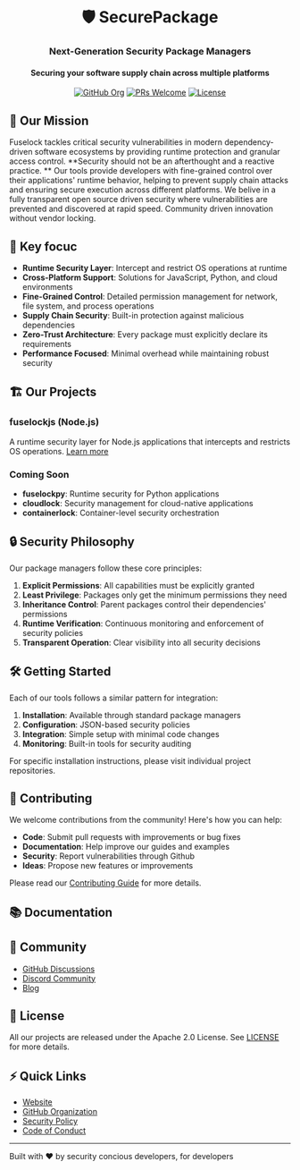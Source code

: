<div align="center">
  <h1>🛡️ SecurePackage</h1>
  <h3>Next-Generation Security Package Managers</h3>
  <h4>Securing your software supply chain across multiple platforms</h4>

  [![GitHub Org](https://img.shields.io/badge/GitHub-Organization-blue)](https://github.com/securepackage)
  [![PRs Welcome](https://img.shields.io/badge/PRs-welcome-brightgreen.svg)](http://makeapullrequest.com)
  [![License](https://img.shields.io/badge/License-Apache%202.0-blue.svg)](LICENSE)
</div>

## 🎯 Our Mission

Fuselock tackles critical security vulnerabilities in modern dependency-driven software ecosystems by providing runtime protection and granular access control. 
**Security should not be an afterthought and a reactive practice. **
Our tools provide developers with fine-grained control over their applications' runtime behavior, helping to prevent supply chain attacks and ensuring secure execution across different platforms.
We belive in a fully transparent open source driven security where vulnerabilities are prevented and discovered at rapid speed. Community driven innovation without vendor locking. 

## 🌟 Key focuc

- **Runtime Security Layer**: Intercept and restrict OS operations at runtime
- **Cross-Platform Support**: Solutions for JavaScript, Python, and cloud environments
- **Fine-Grained Control**: Detailed permission management for network, file system, and process operations
- **Supply Chain Security**: Built-in protection against malicious dependencies
- **Zero-Trust Architecture**: Every package must explicitly declare its requirements
- **Performance Focused**: Minimal overhead while maintaining robust security

## 🏗️ Our Projects

### fuselockjs (Node.js)
A runtime security layer for Node.js applications that intercepts and restricts OS operations. [Learn more](https://github.com/fuselockhq/fuselockls)

### Coming Soon
- **fuselockpy**: Runtime security for Python applications
- **cloudlock**: Security management for cloud-native applications
- **containerlock**: Container-level security orchestration

## 🔒 Security Philosophy

Our package managers follow these core principles:

1. **Explicit Permissions**: All capabilities must be explicitly granted
2. **Least Privilege**: Packages only get the minimum permissions they need
3. **Inheritance Control**: Parent packages control their dependencies' permissions
4. **Runtime Verification**: Continuous monitoring and enforcement of security policies
5. **Transparent Operation**: Clear visibility into all security decisions

## 🛠️ Getting Started

Each of our tools follows a similar pattern for integration:

1. **Installation**: Available through standard package managers
2. **Configuration**: JSON-based security policies
3. **Integration**: Simple setup with minimal code changes
4. **Monitoring**: Built-in tools for security auditing

For specific installation instructions, please visit individual project repositories.

## 🤝 Contributing

We welcome contributions from the community! Here's how you can help:

- **Code**: Submit pull requests with improvements or bug fixes
- **Documentation**: Help improve our guides and examples
- **Security**: Report vulnerabilities through Github
- **Ideas**: Propose new features or improvements

Please read our [Contributing Guide](CONTRIBUTING.md) for more details.

## 📚 Documentation

## 🤖 Community

- [GitHub Discussions](https://github.com/orgs/fuselockhq/discussions)
- [Discord Community](https://discord.gg/fuselockhq)
- [Blog](https://fuselock.org/blog)

## 📄 License

All our projects are released under the Apache 2.0 License. See [LICENSE](LICENSE) for more details.

## ⚡ Quick Links

- [Website](https://fuselock.org)
- [GitHub Organization](https://github.com/fuselockhq)
- [Security Policy](SECURITY.md)
- [Code of Conduct](CODE_OF_CONDUCT.md)

---

Built with ❤️ by security concious developers, for developers
